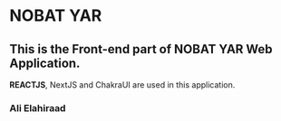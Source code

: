 # NOBAT YAR

## This is the Front-end part of NOBAT YAR Web Application.

**REACTJS**, NextJS and ChakraUI are used in this application.

### Ali Elahiraad
